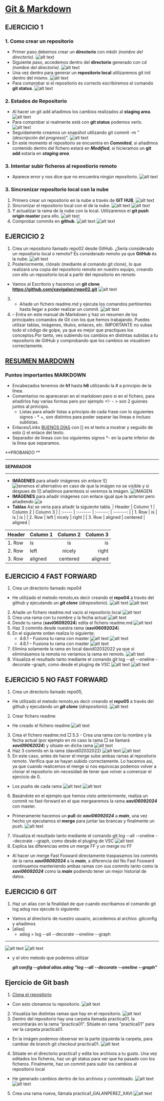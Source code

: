 # [Git & Markdown](https://classroom.google.com/w/NjE4Nzc4ODM0NjQx/tc/NTg5MjUwNTQwNzMw)

## EJERCICIO 1
### 1. Como crear un repositorio
- Primer paso debemos crear un **directorio** con mkdir *(nombre del directorio)*.
![alt text](image.png)
- Siguiente paso, accedemos dentro del **directorio** generado con cd *(nombre del directorio)*.
![alt text](image-1.png)
- Una vez dentro para generar un **repositorio local** utilizaremos git init dentro del mismo.
![alt text](image-2.png)
- Para comprobar si el repositorio es correcto escribiremos el comando **git status**.
![alt text](image-3.png)

### 2. Estados de Repositorio 
- Al hacer un git add añadimos los cambios realizados al **staging area**.
![alt text](image-5.png)
- Para comprobar si realmente está con **git status** podemos verlo.
![alt text](image-4.png)
- Seguidamente creamos un snapshot utilizando git commit -m "(*descripción del progreso*)".
![alt text](image-6.png)
- En este momento el repositorio se encuentra en ***Commited***, si añadimos contenido dentro del fichero estará en ***Modified***, si hicieramos un **git add** estaría en ***staging area***.
### 3. Intentar subir ficheros al repostiorio remoto
* Aparece error y nos dice que no encuentra ningún repositorio.
![alt text](image-11.png)
### 3. Sincronizar repositorio local con la nube
1. Primero crear un repositorio en la nube a través de **GIT HUB**.
![alt text](image-7.png)
2. Sincronizar el repositorio local con el de la nube.
![alt text](image-8.png)
![alt text](image-10.png)
1. Y actualizar la rama de la nube con la local. Utilizaremos el **git push origin master** para ello.
![alt text](image-9.png)
2. Comprobar commits en **github**.
![alt text](image-12.png)
![alt text](image-15.png)
## EJERCICIO 2
1. Crea un repositorio llamado repo02 desde GitHub. ¿Sería considerado un repositorio
local o remoto?
És considerado remoto ya que **GitHub** és la nube.
![alt text](image-13.png)
2. Posteriormente, clónalo (mediante al comando git clone), lo que realizará una copia
del repositorio remoto en nuestro equipo, creando con ello un repositorio local a partir del
repositorio en remoto
- Vamos al Escritorio y hacemos un **git clone https://github.com/xavigalan/repo02.git**
![alt text](image-14.png)
3. - Añade un fichero readme.md y ejecuta los comandos pertinentes hasta llegar a poder
realizar un commit.
![alt text](image-16.png)
4. – Entra en este manual de Markdown y haz un resumen de los principales comandos de
Git con los que hemos trabajando. Puedes utilizar tablas, imágenes, títulos, enlaces, etc.
IMPORTANTE no subas todo el código de golpe, ya que es mejor que practiques los
conceptos.Por tanto, ves subiendo los cambios en distintas subidas a tu repositorio de
GitHub y comprobando que los cambios se visualicen correctamente.
## [RESUMEN MARDOWN](https://medium.com/@davidbernalgonzalez/3-markdown-c82d88c1d222)
### Puntos importantes MARKDOWN
- Encabezados tenemos de **h1** hasta **h6** utilizando la # a principio de la línea.
- Comentarios no apareceran en el markdown pero si en el fichero, para añadirlos hay varias formas pero por ejemplo <!-- HOLA ESTO ES UN COMENTARIO --> <!- - > son 2 guiones juntos al principio.
  * Listas para añadir listas a principio de cada frase con lo siguientes signos - * +, son distintos para poder separar las líneas e incluso sublistas.
- Enlaces/Links [BUENOS DÍAS](https://www.bing.com/ck/a?!&&p=91e193f8d3157c08JmltdHM9MTcyNTQwODAwMCZpZ3VpZD0xZDMyZTM1NC1jMWNkLTZkYTgtMzdiYy1mMDljYzBjYjZjNmMmaW5zaWQ9NTUxNw&ptn=3&ver=2&hsh=3&fclid=1d32e354-c1cd-6da8-37bc-f09cc0cb6c6c&u=a1L2ltYWdlcy9zZWFyY2g_cT1idWVub3MrZCVjMyVhZGFzJmlkPUY2RTZDMDExNzRFMzE1NjQ0RTk4MDk0MzFCQzBCMDQ4RDg1Q0YzRDgmRk9STT1JUUZSQkE&ntb=1) con [] es el texto a mostrar y seguido de esto () el enlace del texto.
- Separador de líneas con los siguientes signos *- en la parte inferior de la línea que separamos.

**PROBANDO **
***
**SEPARADOR**
* * *
- **IMÁGENES** para añadir imágenes sin enlace ![] ![tenemos el alternativo en caso de que la imágen no se visible]() y si despues de ![] añadimos parentesis si veremos la imágen.
![IMAGEN](image-17.png)
- **IMÁGENES** para añadir imágenes con enlace igual que la anterior pero añadiendo ![a]()
- **Tablas**
Así se veria para añadir la siguiente tabla.
| Header | Column 1 | Column 2 | Column 3 |
| :----- | :------- | :------: | -------: |
| 1. Row | is       |    is    |       is |
| 2. Row | left     |  nicely  |    right |
| 3. Row | aligned  | centered |  aligned |

| Header | Column 1 | Column 2 | Column 3 |
| :----- | :------- | :------: | -------: |
| 1. Row | is       |    is    |       is |
| 2. Row | left     |  nicely  |    right |
| 3. Row | aligned  | centered |  aligned |

## EJERCICIO 4 FAST FORWARD

1. Crea un directorio llamado repo04
- He utilizado el metodo remoto,es decir creando el **repo04** a través del github y ejecutando un ***git clone*** (*idrepositorio*).
  ![alt text](image-18.png)
![alt text](image-19.png)
2. Añade un fichero readme.md vacío al repositorio local
![alt text](image-23.png)
3. Crea una rama con tu nombre y la fecha actual
![alt text](image-21.png)
4. Desde tu rama (**xavi06092024**) edita el fichero readme.md
![alt text](image-22.png)
5. Haz 3 commits desde nuestra rama (**xavi06092024**)
6. En el siguiente orden realiza lo siguiente:
   - 4.6.1 – Fusiona tu rama con master 
![alt text](image-24.png)
![alt text](image-25.png)
    - 4.6.1 – Fusiona tu rama con master 
![alt text](image-26.png)
1. Elimina solamente la rama en local david02032022 ya que si eliminásemos la remota no veríamos la
rama en remoto.
![alt text](image-27.png)
1. Visualiza el resultado tanto mediante el comando git log --all --oneline -decorate –graph, como
desde el pluging de VSC
![alt text](image-28.png)
![alt text](image-29.png)
## EJERCICIO 5 NO FAST FORWARD
1. Crea un directorio llamado repo05,
- He utilizado el metodo remoto,es decir creando el **repo05** a través del github y ejecutando un ***git clone*** (*idrepositorio*).
![alt text](image-30.png)
2. Crear fichero readme
  - He creado el fichero readme
![alt text](image-31.png)
3. Crea el fichero readme.md
□ 5.3 - Crea una rama con tu nombre y la fecha actual (por ejemplo en mi caso la rama
□ se llamará ***xavi09062024***) y sitúate en dicha rama
![alt text](image-32.png)
4. Haz 3 commits en la rama (david02032022)
   ![alt text](image-34.png)
   ![alt text](image-33.png)
5. En este caso, antes de hacer el merge sube ambas ramas al repositorio remoto. Verifica que se
hayan subido correctamente. Lo hacemos así, ya que cuando realicemos el merge si nos equivocas
podemos volver a clonar el repositorio sin necesidad de tener que volver a comenzar el ejercicio de 0.
* Los pushs de cada rama
![alt text](image-35.png)
![alt text](image-36.png)
6. Basándote en el ejemplo que hemos visto anteriormente, realiza un commit no fast-forward en el
que mergearemos la rama ***xavi06092024*** con master.
* Primeramente hacemos un **pull** de ***xavi06092024*** a ***main***, una vez hecho un ejecutamos el **merge** para juntar las brancas y finalmente un push. 
![alt text](image-38.png)
7. Visualiza el resultado tanto mediante el comando git log --all --oneline --decorate --graph, como
desde el pluging de VSC
![alt text](image-39.png)
8. Explica las diferencias entre un merge FF y un merge no FF
* Al hacer un merge Fast Fosward directamente traspasamos los commits de la rama ***xavi06092024*** a la ***main***, a diferencia del No Fast Fosward continuamos manteniendo ambas ramas con sus commits tanto como la ***xavi06092024*** como la ***main*** podiendo tener un mejor historial de datos.  
## EJERCICIO 6 GIT
1. Haz un alias con la finalidad de que cuando escribamos el comando git log adog nos ejecute lo
siguiente:
* Vamos al directorio de nuestro usuario, accedemos al archivo .gitconfig y añadimos
* [alias] 
  * adog = log --all --decorate --oneline --graph
---
![alt text](image-41.png)
![alt text](image-42.png)
* y el otro metodo que podemos utilizar 

  ***git config --global alias.adog "log --all --decorate --oneline --graph"***
## Ejercicio de Git bash
1. [Clona el repositorio](https://github.com/DavidBernalGonzalez/practicaGit.git)
* Con esto clonamos tu repositorio.
![alt text](image-43.png)
2. Visualiza las distintas ramas que hay en el repositorio.
![alt text](image-44.png)
3. Dentro del repositorio hay una carpeta llamada practica01, la encontrarás en la rama “practica01”. Sitúate en rama "practica01" para ver la carpeta practica01.
* En la imágen podemos observar en la parte izquierda la carpeta, para cambiar de branch git checkout practica01.
![alt text](image-45.png)
4. Sitúate en el directorio practica1 y edita los archivos a tu gusto. Una vez editados los ficheros, haz un git status para ver que ha pasado con los ficheros. Finalmente, haz un commit para subir los cambios al repositorio local
* He generado cambios dentro de los archivos y commiteado.
![alt text](image-46.png)
![alt text](image-47.png)
5. Crea una rama nueva, llámala practica1_GALANPEREZ_XAVI
![alt text](image-48.png)